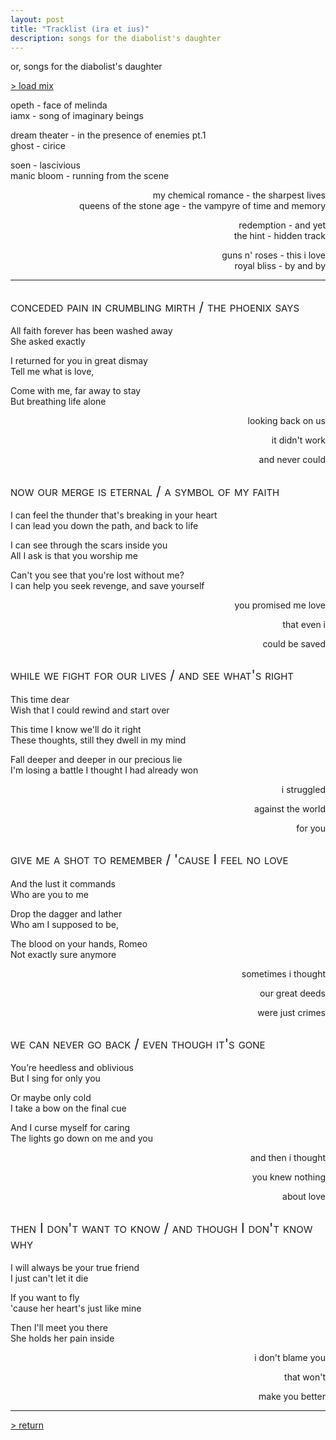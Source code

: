 ```yaml
---
layout: post
title: "Tracklist (ira et ius)"
description: songs for the diabolist's daughter
---
```


<style>
  h2 {
    font-weight: normal;
    font-variant: small-caps;
  }
  
  .three-lines {
    grid-template-rows: 1fr 1fr 1fr;
    grid-template-columns: 2fr 1fr;
  }
  .float {
    display: contents;
    text-align: right;
  }
</style>

or, songs for the diabolist's daughter

[> load mix](https://music.youtube.com/playlist?list=PLl25FdDd5-Sz4HKJtMHU9t4jMRwGOL7iG)  

<div markdown="1" class="grid three-lines" style="grid-template-columns: 1fr 2fr;">

opeth - face of melinda  
iamx - song of imaginary beings

dream theater - in the presence of enemies pt.1  
ghost - cirice

soen - lascivious  
manic bloom - running from the scene

<div class="float" markdown="1">

my chemical romance - the sharpest lives  
queens of the stone age - the vampyre of time and memory

redemption - and yet  
the hint - hidden track

guns n' roses - this i love  
royal bliss - by and by

</div>

</div>

---

## conceded pain in crumbling mirth / the phoenix says
<div markdown="1" class="grid three-lines">

All faith forever has been washed away  
She asked exactly

I returned for you in great dismay  
Tell me what is love,

Come with me, far away to stay  
But breathing life alone

<div class="float" markdown="1">

looking back on us

it didn't work

and never could

</div>
</div>

## now our merge is eternal / a symbol of my faith
<div markdown="1" class="grid three-lines">

I can feel the thunder that's breaking in your heart  
I can lead you down the path, and back to life

I can see through the scars inside you  
All I ask is that you worship me

Can't you see that you're lost without me?  
I can help you seek revenge, and save yourself

<div class="float" markdown="1">

you promised me love

that even i

could be saved

</div>
</div>

## while we fight for our lives / and see what's right
<div markdown="1" class="grid three-lines">

This time dear  
Wish that I could rewind and start over

This time I know we'll do it right  
These thoughts, still they dwell in my mind

Fall deeper and deeper in our precious lie  
I'm losing a battle I thought I had already won

<div class="float" markdown="1">

i struggled

against the world

for you

</div>
</div>

## give me a shot to remember / 'cause I feel no love
<div markdown="1" class="grid three-lines">

And the lust it commands  
Who are you to me

Drop the dagger and lather  
Who am I supposed to be,

The blood on your hands, Romeo  
Not exactly sure anymore

<div class="float" markdown="1">

sometimes i thought

our great deeds

were just crimes

</div>
</div>

## we can never go back / even though it's gone
<div markdown="1" class="grid three-lines">

You’re heedless and oblivious  
But I sing for only you

Or maybe only cold  
I take a bow on the final cue

And I curse myself for caring  
The lights go down on me and you

<div class="float" markdown="1">

and then i thought

you knew nothing

about love

</div>
</div>

## then I don't want to know / and though I don't know why
<div markdown="1" class="grid three-lines">

I will always be your true friend   
I just can't let it die

If you want to fly  
'cause her heart's just like mine

Then I'll meet you there   
She holds her pain inside

<div class="float" markdown="1">

i don't blame you

that won't

make you better

</div>
</div>

---

[> return](https://jazztap.itch.io/ira-et-ius)  
